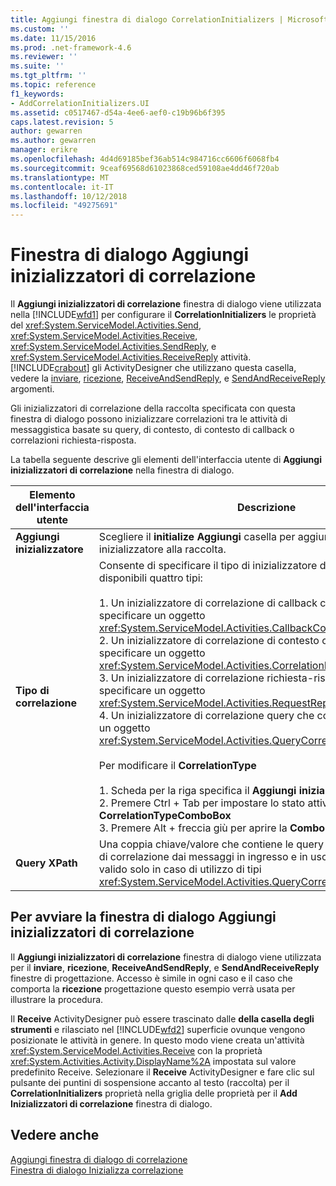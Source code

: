 ```yaml
---
title: Aggiungi finestra di dialogo CorrelationInitializers | Microsoft Docs
ms.custom: ''
ms.date: 11/15/2016
ms.prod: .net-framework-4.6
ms.reviewer: ''
ms.suite: ''
ms.tgt_pltfrm: ''
ms.topic: reference
f1_keywords:
- AddCorrelationInitializers.UI
ms.assetid: c0517467-d54a-4ee6-aef0-c19b96b6f395
caps.latest.revision: 5
author: gewarren
ms.author: gewarren
manager: erikre
ms.openlocfilehash: 4d4d69185bef36ab514c984716cc6606f6068fb4
ms.sourcegitcommit: 9ceaf69568d61023868ced59108ae4dd46f720ab
ms.translationtype: MT
ms.contentlocale: it-IT
ms.lasthandoff: 10/12/2018
ms.locfileid: "49275691"
---
```

# <a name="add-correlationinitializers-dialog-box"></a>Finestra di dialogo Aggiungi inizializzatori di correlazione
Il **Aggiungi inizializzatori di correlazione** finestra di dialogo viene utilizzata nella [!INCLUDE[wfd1](../includes/wfd1-md.md)] per configurare il **CorrelationInitializers** le proprietà del <xref:System.ServiceModel.Activities.Send>, <xref:System.ServiceModel.Activities.Receive>, <xref:System.ServiceModel.Activities.SendReply>, e <xref:System.ServiceModel.Activities.ReceiveReply> attività. [!INCLUDE[crabout](../includes/crabout-md.md)] gli ActivityDesigner che utilizzano questa casella, vedere la [inviare](../workflow-designer/send-activity-designer.md), [ricezione](../workflow-designer/receive-activity-designer.md), [ReceiveAndSendReply](../workflow-designer/receiveandsendreply-template-designer.md), e [SendAndReceiveReply](../workflow-designer/sendandreceivereply-template-designer.md) argomenti.  
  
 Gli inizializzatori di correlazione della raccolta specificata con questa finestra di dialogo possono inizializzare correlazioni tra le attività di messaggistica basate su query, di contesto, di contesto di callback o correlazioni richiesta-risposta.  
  
 La tabella seguente descrive gli elementi dell'interfaccia utente di **Aggiungi inizializzatori di correlazione** nella finestra di dialogo.  
  
|Elemento dell'interfaccia utente|Descrizione|  
|----------------|-----------------|  
|**Aggiungi inizializzatore**|Scegliere il **initialize Aggiungi** casella per aggiungere un ulteriore inizializzatore alla raccolta.|  
|**Tipo di correlazione**|Consente di specificare il tipo di inizializzatore di correlazione. Sono disponibili quattro tipi:<br /><br /> 1.  Un inizializzatore di correlazione di callback che consente di specificare un oggetto <xref:System.ServiceModel.Activities.CallbackCorrelationInitializer>.<br />2.  Un inizializzatore di correlazione di contesto che consente di specificare un oggetto <xref:System.ServiceModel.Activities.CorrelationInitializer>.<br />3.  Un inizializzatore di correlazione richiesta-risposta che consente di specificare un oggetto <xref:System.ServiceModel.Activities.RequestReplyCorrelationInitializer>.<br />4.  Un inizializzatore di correlazione query che consente di specificare un oggetto <xref:System.ServiceModel.Activities.QueryCorrelationInitializer>.<br /><br /> Per modificare il **CorrelationType**<br /><br /> 1.  Scheda per la riga specifica il **Aggiungi inizializzatore** DataGrid.<br />2.  Premere Ctrl + Tab per impostare lo stato attivo su **CorrelationTypeComboBox**<br />3.  Premere Alt + freccia giù per aprire la **ComboBox** e modificarlo.|  
|**Query XPath**|Una coppia chiave/valore che contiene le query usate per estrarre dati di correlazione dai messaggi in ingresso e in uscita. Questo elenco è valido solo in caso di utilizzo di tipi <xref:System.ServiceModel.Activities.QueryCorrelationInitializer>.|  
  
## <a name="to-launch-the-add-correlation-initializers-dialog-box"></a>Per avviare la finestra di dialogo Aggiungi inizializzatori di correlazione  
 Il **Aggiungi inizializzatori di correlazione** finestra di dialogo viene utilizzata per il **inviare**, **ricezione**, **ReceiveAndSendReply**, e  **SendAndReceiveReply** finestre di progettazione. Accesso è simile in ogni caso e il caso che comporta la **ricezione** progettazione questo esempio verrà usata per illustrare la procedura.  
  
 Il **Receive** ActivityDesigner può essere trascinato dalle **della casella degli strumenti** e rilasciato nel [!INCLUDE[wfd2](../includes/wfd2-md.md)] superficie ovunque vengono posizionate le attività in genere. In questo modo viene creata un'attività <xref:System.ServiceModel.Activities.Receive> con la proprietà <xref:System.Activities.Activity.DisplayName%2A> impostata sul valore predefinito Receive. Selezionare il **Receive** ActivityDesigner e fare clic sul pulsante dei puntini di sospensione accanto al testo (raccolta) per il **CorrelationInitializers** proprietà nella griglia delle proprietà per il **Add Inizializzatori di correlazione** finestra di dialogo.  
  
## <a name="see-also"></a>Vedere anche  
 [Aggiungi finestra di dialogo di correlazione](http://msdn.microsoft.com/en-us/9e41a149-e8ab-41b1-8886-ea06a63041b6)   
 [Finestra di dialogo Inizializza correlazione](../workflow-designer/initialize-correlation-dialog-box.md)